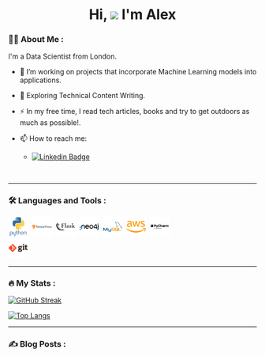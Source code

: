 <div id="header" align="center">
  <div id="title">
  </div>
  <h1>
    Hi, <img src="https://media.giphy.com/media/hvRJCLFzcasrR4ia7z/giphy.gif" width="30px"/> I'm Alex
  </h1>
</div>

### :man_technologist: About Me :
I'm a Data Scientist from London.
- :telescope: I’m working on projects that incorporate Machine Learning models into applications.

- :seedling: Exploring Technical Content Writing.

- :zap: In my free time, I read tech articles, books and try to get outdoors as much as possible!.

- :mailbox: How to reach me: 
   - [![Linkedin Badge](https://img.shields.io/badge/LinkedIn-blue?style=flat&logo=linkedin&logoColor=white)](www.linkedin.com/in/alex-s-8327b3191)


<div id="header" align="left">
  <img src="https://komarev.com/ghpvc/?username=a-shanahan&style=flat-square&color=blue" alt=""/>
</div>
</div>

---

### :hammer_and_wrench: Languages and Tools :
<div>
  <img src="https://github.com/devicons/devicon/blob/master/icons/python/python-original-wordmark.svg" title="Python" alt="Python" width="40" height="40"/>&nbsp;
   <img src="https://github.com/devicons/devicon/blob/master/icons/tensorflow/tensorflow-original-wordmark.svg" title="Tensorflow" alt="Tensorflow" width="40" height="40"/>&nbsp;
  <img src="https://github.com/devicons/devicon/blob/master/icons/flask/flask-original-wordmark.svg" title="Flask" alt="Flask" width="40" height="40"/>&nbsp;
  <img src="https://github.com/devicons/devicon/blob/master/icons/neo4j/neo4j-original-wordmark.svg" title="Neo4j" alt="Neo4j" width="40" height="40"/>&nbsp;
  <img src="https://github.com/devicons/devicon/blob/master/icons/mysql/mysql-original-wordmark.svg" title="MySQL" alt="MySQL" width="40" height="40"/>&nbsp;
  <img src="https://github.com/devicons/devicon/blob/master/icons/amazonwebservices/amazonwebservices-plain-wordmark.svg" title="AWS" alt="AWS" width="40" height="40"/>&nbsp;
    <img src="https://github.com/devicons/devicon/blob/master/icons/pycharm/pycharm-original-wordmark.svg" title="PyCharm" **alt="PyCharm" width="40" height="40"/>
</div>
  <img src="https://github.com/devicons/devicon/blob/master/icons/git/git-original-wordmark.svg" title="Git" **alt="Git" width="40" height="40"/>
</div>

---

### :fire: My Stats :
[![GitHub Streak](http://github-readme-streak-stats.herokuapp.com?user=a-shanahan&theme=dark&background=000000)](https://git.io/streak-stats)

[![Top Langs](https://github-readme-stats.vercel.app/api/top-langs/?username=a-shanahan&layout=compact&theme=vision-friendly-dark)](https://github.com/a-shanahan/github-readme-stats)

---

### :writing_hand: Blog Posts :
<!-- BLOG-POST-LIST:START -->
<!-- BLOG-POST-LIST:END -->
